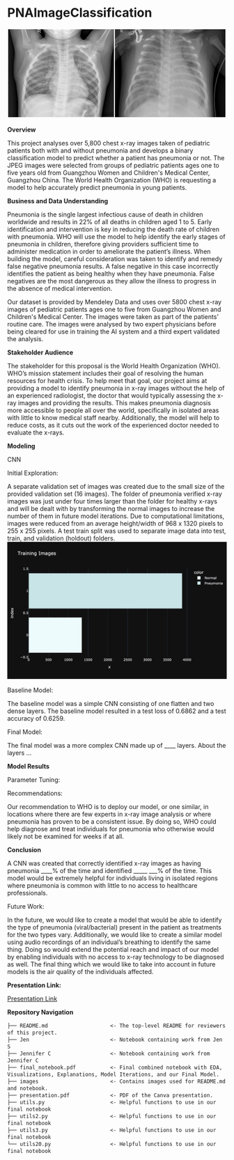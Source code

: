# PNAImageClassification

![Normal_vs_Pneumonia_Xray](images/norm_pneu.jpg)

**Overview**

This project analyses over 5,800 chest x-ray images taken of pediatric patients both with and without pneumonia and develops a binary classification model to predict whether a patient has pneumonia or not. The JPEG images were selected from groups of pediatric patients ages one to five years old from Guangzhou Women and Children's Medical Center, Guangzhou China. The World Health Organization (WHO) is requesting a model to help accurately predict pneumonia in young patients. 

**Business and Data Understanding**

Pneumonia is the single largest infectious cause of death in children worldwide and results in 22% of all deaths in children aged 1 to 5. Early identification and intervention is key in reducing the death rate of children with pneumonia. WHO will use the model to help identify the early stages of pneumonia in children, therefore giving providers sufficient time to administer medication in order to ameliorate the patient’s illness. When building the model, careful consideration was taken to identify and remedy false negative pneumonia results. A false negative in this case incorrectly identifies the patient as being healthy when they have pneumonia. False negatives are the most dangerous as they allow the illness to progress in the absence of medical intervention.

Our dataset is provided by Mendeley Data and uses over 5800 chest x-ray images of pediatric patients ages one to five from Guangzhou Women and Children's Medical Center. The images were taken as part of the patients’ routine care. The images were analysed by two expert physicians before being cleared for use in training the AI system and a third expert validated the analysis.

**Stakeholder Audience**

The stakeholder for this proposal is the World Health Organization (WHO). WHO’s mission statement includes their goal of resolving the human resources for health crisis. To help meet that goal, our project aims at providing a model to identify pneumonia in x-ray images without the help of an experienced radiologist, the doctor that would typically assessing the x-ray images and providing the results. This makes pneumonia diagnosis more accessible to people all over the world, specifically in isolated areas with little to know medical staff nearby. Additionally, the model will help to reduce costs, as it cuts out the work of the experienced doctor needed to evaluate the x-rays.

**Modeling**

CNN

Initial Exploration: 

A separate validation set of images was created due to the small size of the provided validation set (16 images).  The folder of pneumonia verified x-ray images was just under four times larger than the folder for healthy x-rays and will be dealt with by transforming the normal images to increase the number of them in future model iterations. Due to computational limitations, images were reduced from an average height/width of 968 x 1320 pixels to 255 x 255 pixels. A test train split was used to separate image data into test, train, and validation (holdout) folders.
![training_image_count](images/train_image_count.jpg)

Baseline Model: 

The baseline model was a simple CNN consisting of one flatten and two dense layers. The baseline model resulted in a test loss of 0.6862 and a test accuracy of 0.6259.

Final Model: 

The final model was a more complex CNN made up of ____ layers. About the layers … 

**Model Results**

Parameter Tuning: 

Recommendations: 

Our recommendation to WHO is to deploy our model, or one similar, in locations where there are few experts in x-ray image analysis or where pneumonia has proven to be a consistent issue. By doing so, WHO could help diagnose and treat individuals for pneumonia who otherwise would likely not be examined for weeks if at all.

**Conclusion**

A CNN was created that correctly identified x-ray images as having pneumonia ____% of the time and identified _____ ___% of the time. This model would be extremely helpful for individuals living in isolated regions where pneumonia is common with little to no access to healthcare professionals.

Future Work: 

In the future, we would like to create a model that would be able to identify the type of pneumonia (viral/bacterial) present in the patient as treatments for the two types vary. Additionally, we would like to create a similar model using audio recordings of an individual’s breathing to identify the same thing. Doing so would extend the potential reach and impact of our model by enabling individuals with no access to x-ray technology to be diagnosed as well. The final thing which we would like to take into account in future models is the air quality of the individuals affected.

**Presentation Link:** 

[Presentation Link](https://www.canva.com/design/DAEv_SZ5S5s/4oebG7_dX6h5wyX9MICMgw/view?utm_content=DAEv_SZ5S5s&utm_campaign=designshare&utm_medium=link&utm_source=publishsharelink)

**Repository Navigation**

```
├── README.md                    <- The top-level README for reviewers of this project. 
├── Jen                          <- Notebook containing work from Jen S
├── Jennifer C                   <- Notebook containing work from Jennifer C
├── final_notebook.pdf           <- Final combined notebook with EDA, Visualizations, Explanations, Model Iterations, and our Final Model. 
├── images                       <- Contains images used for README.md and notebook. 
├── presentation.pdf             <- PDF of the Canva presentation. 
├── utils.py                     <- Helpful functions to use in our final notebook
├── utils2.py                    <- Helpful functions to use in our final notebook
├── utils3.py                    <- Helpful functions to use in our final notebook
└── utils20.py                   <- Helpful functions to use in our final notebook
```
